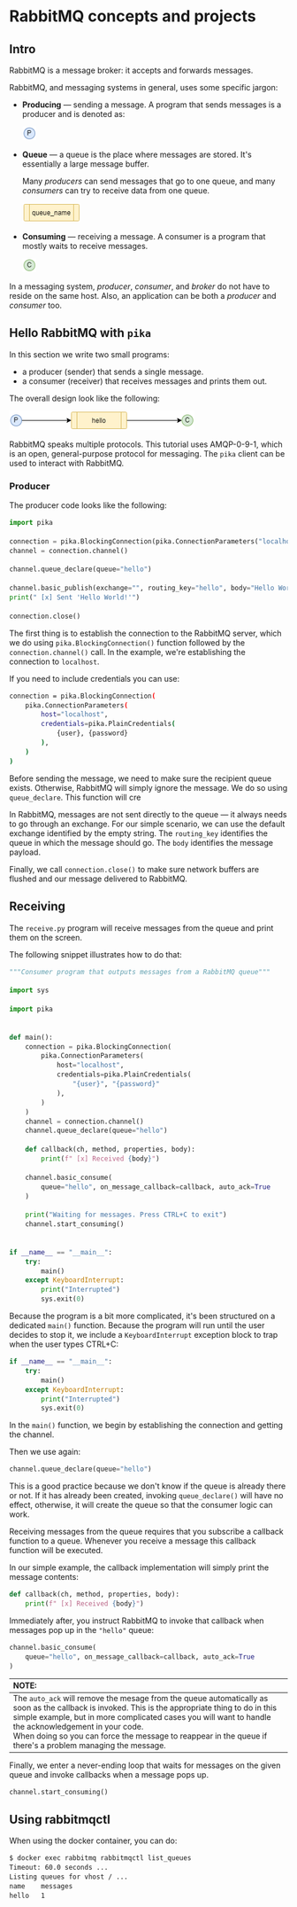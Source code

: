 # RabbitMQ concepts and projects



## Intro

RabbitMQ is a message broker: it accepts and forwards messages.

RabbitMQ, and messaging systems in general, uses some specific jargon:

+ **Producing** &mdash; sending a message. A program that sends messages is a producer and is denoted as:

    ![Producer](pics/producer.png)

+ **Queue** &mdash; a queue is the place where messages are stored. It's essentially a large message buffer.

    Many *producers* can send messages that go to one queue, and many *consumers* can try to receive data from one queue.

    ![Queue](pics/queue.png)


+ **Consuming** &mdash; receiving a message. A consumer is a program that mostly waits to receive messages.

    ![Consumer](pics/consumer.png)


In a messaging system, *producer*, *consumer*, and *broker* do not have to reside on the same host. Also, an application can be both a *producer* and *consumer* too.

## Hello RabbitMQ with `pika`

In this section we write two small programs:
+ a producer (sender) that sends a single message.
+ a consumer (receiver) that receives messages and prints them out.

The overall design look like the following:

![Hello world RabbitMQ](pics/hello-world-rabbitmq.png)

RabbitMQ speaks multiple protocols. This tutorial uses AMQP-0-9-1, which is an open, general-purpose protocol for messaging. The `pika` client can be used to interact with RabbitMQ.

### Producer

The producer code looks like the following:

```python
import pika

connection = pika.BlockingConnection(pika.ConnectionParameters("localhost"))
channel = connection.channel()

channel.queue_declare(queue="hello")

channel.basic_publish(exchange="", routing_key="hello", body="Hello World!")
print(" [x] Sent 'Hello World!'")

connection.close()
```

The first thing is to establish the connection to the RabbitMQ server, which we do using `pika.BlockingConnection()` function followed by the `connection.channel()` call. In the example, we're establishing the connection to `localhost`.

If you need to include credentials you can use:

```bash
connection = pika.BlockingConnection(
    pika.ConnectionParameters(
        host="localhost",
        credentials=pika.PlainCredentials(
            {user}, {password}
        ),
    )
)
```

Before sending the message, we need to make sure the recipient queue exists. Otherwise, RabbitMQ will simply ignore the message. We do so using `queue_declare`. This function will cre

In RabbitMQ, messages are not sent directly to the queue &mdash; it always needs to go through an exchange. For our simple scenario, we can use the default exchange identified by the empty string. The `routing_key` identifies the queue in which the message should go. The `body` identifies the message payload.

Finally, we call `connection.close()` to make sure network buffers are flushed and our message delivered to RabbitMQ.


## Receiving

The `receive.py` program will receive messages from the queue and print them on the screen.

The following snippet illustrates how to do that:

```python
"""Consumer program that outputs messages from a RabbitMQ queue"""

import sys

import pika


def main():
    connection = pika.BlockingConnection(
        pika.ConnectionParameters(
            host="localhost",
            credentials=pika.PlainCredentials(
                "{user}", "{password}"
            ),
        )
    )
    channel = connection.channel()
    channel.queue_declare(queue="hello")

    def callback(ch, method, properties, body):
        print(f" [x] Received {body}")

    channel.basic_consume(
        queue="hello", on_message_callback=callback, auto_ack=True
    )

    print("Waiting for messages. Press CTRL+C to exit")
    channel.start_consuming()


if __name__ == "__main__":
    try:
        main()
    except KeyboardInterrupt:
        print("Interrupted")
        sys.exit(0)
```

Because the program is a bit more complicated, it's been structured on a dedicated `main()` function. Because the program will run until the user decides to stop it, we include a `KeyboardInterrupt` exception block to trap when the user types CTRL+C:

```python
if __name__ == "__main__":
    try:
        main()
    except KeyboardInterrupt:
        print("Interrupted")
        sys.exit(0)
```

In the `main()` function, we begin by establishing the connection and getting the channel.

Then we use again:

```python
channel.queue_declare(queue="hello")
```

This is a good practice because we don't know if the queue is already there or not. If it has already been created, invoking `queue_declare()` will have no effect, otherwise, it will create the queue so that the consumer logic can work.

Receiving messages from the queue requires that you subscribe a callback function to a queue. Whenever you receive a message this callback function will be executed.

In our simple example, the callback implementation will simply print the message contents:

```python
def callback(ch, method, properties, body):
    print(f" [x] Received {body}")
```

Immediately after, you instruct RabbitMQ to invoke that callback when messages pop up in the `"hello"` queue:

```python
channel.basic_consume(
    queue="hello", on_message_callback=callback, auto_ack=True
)
```

| NOTE: |
| :---- |
| The `auto_ack` will remove the mesage from the queue automatically as soon as the callback is invoked. This is the appropriate thing to do in this simple example, but in more complicated cases you will want to handle the acknowledgement in your code.<br>When doing so you can force the message to reappear in the queue if there's a problem managing the message. |


Finally, we enter a never-ending loop that waits for messages on the given queue and invoke callbacks when a message pops up.

```python
channel.start_consuming()
```

## Using rabbitmqctl

When using the docker container, you can do:

```bash
$ docker exec rabbitmq rabbitmqctl list_queues
Timeout: 60.0 seconds ...
Listing queues for vhost / ...
name    messages
hello   1
```